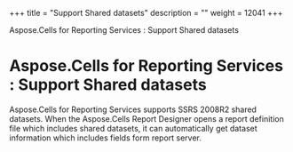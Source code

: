 +++
title = "Support Shared datasets" 
description = "" 
weight = 12041 
+++

Aspose.Cells for Reporting Services : Support Shared datasets  

# Aspose.Cells for Reporting Services : Support Shared datasets


Aspose.Cells for Reporting Services supports SSRS 2008R2 shared datasets. When the Aspose.Cells Report Designer opens a report definition file which includes shared datasets, it can automatically get dataset information which includes fields form report server.

